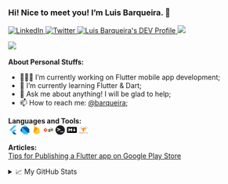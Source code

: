 ### Hi! Nice to meet you! I’m Luis Barqueira. 👋

<a href="https://www.linkedin.com/in/luis-barqueira-7369092/">
<img src="https://img.shields.io/badge/-LinkedIn-%233781da" alt="LinkedIn"/>
</a> 
<a href="https://twitter.com/barqueira">
<img src="https://img.shields.io/badge/-Twitter-%231DA1F2" alt="Twitter" />
</a>
<a href="https://dev.to/lbarqueira">
  <img src="https://d2fltix0v2e0sb.cloudfront.net/dev-badge.svg" alt="Luis Barqueira's DEV Profile" height="25" width="25">
</a>
<a href="https://www.reddit.com/user/lbarqueira/">
  <img width="22px" src="https://cdn.jsdelivr.net/npm/simple-icons@v3/icons/reddit.svg" />
</a>

![](https://visitor-badge.glitch.me/badge?page_id=lbarqueira.lbarqueira)  
  
<!--
**lbarqueira/lbarqueira** is a ✨ _special_ ✨ repository because its `README.md` (this file) appears on your GitHub profile.
Here are some ideas to get you started:
- 👯 I’m looking to collaborate on ...
- 🤔 I’m looking for help with ...
- 😄 Pronouns: ...
- ⚡ Fun fact: ...
-->
**About Personal Stuffs:**
- 👨🏽‍💻 I’m currently working on Flutter mobile app development;
- 🌱 I’m currently learning Flutter & Dart;
- 💬 Ask me about anything! I will be glad to help; 
- 📫 How to reach me: [@barqueira](https://twitter.com/barqueira);

**Languages and Tools:**  
<code><img height="20" src="https://raw.githubusercontent.com/github/explore/80688e429a7d4ef2fca1e82350fe8e3517d3494d/topics/flutter/flutter.png"></code>
<code><img height="20" src="https://raw.githubusercontent.com/github/explore/80688e429a7d4ef2fca1e82350fe8e3517d3494d/topics/dart/dart.png"></code>
<code><img height="20" src="https://raw.githubusercontent.com/github/explore/80688e429a7d4ef2fca1e82350fe8e3517d3494d/topics/firebase/firebase.png"></code>
<code><img height="20" src="https://raw.githubusercontent.com/github/explore/80688e429a7d4ef2fca1e82350fe8e3517d3494d/topics/git/git.png"></code>
<code><img height="20" src="https://raw.githubusercontent.com/github/explore/80688e429a7d4ef2fca1e82350fe8e3517d3494d/topics/terminal/terminal.png"></code>
<code><img height="20" src="https://raw.githubusercontent.com/github/explore/80688e429a7d4ef2fca1e82350fe8e3517d3494d/topics/markdown/markdown.png"></code>
<code><img height="20" src="https://raw.githubusercontent.com/github/explore/80688e429a7d4ef2fca1e82350fe8e3517d3494d/topics/tensorflow/tensorflow.png"></code>

**Articles:**  
[Tips for Publishing a Flutter app on Google Play Store](https://dev.to/lbarqueira/tips-for-publishing-a-flutter-app-on-google-play-store-275m)

<details>
<summary>📈 My GitHub Stats</summary>

<p align="center"> <img src="https://github-readme-stats.vercel.app/api?username=lbarqueira&show_icons=true&theme=gotham" alt="abhisheknaiidu" />

</details>
